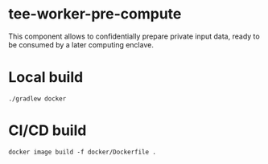 # tee-worker-pre-compute
This component allows to confidentially prepare private input data, ready to be consumed by a later computing enclave. 

# Local build
`./gradlew docker`

# CI/CD build
`docker image build -f docker/Dockerfile .`